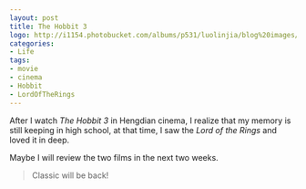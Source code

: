 ```yaml
---
layout: post
title: The Hobbit 3
logo: http://i1154.photobucket.com/albums/p531/luolinjia/blog%20images/20150125_3_zpsce23efbe.jpg
categories:
- Life
tags:
- movie
- cinema
- Hobbit
- LordOfTheRings
---
```


After I watch *The Hobbit 3* in Hengdian cinema, I realize that my memory is still keeping in high school, at that time, I saw the *Lord of the Rings* and loved it in deep.  

Maybe I will review the two films in the next two weeks.  

> Classic will be back!
